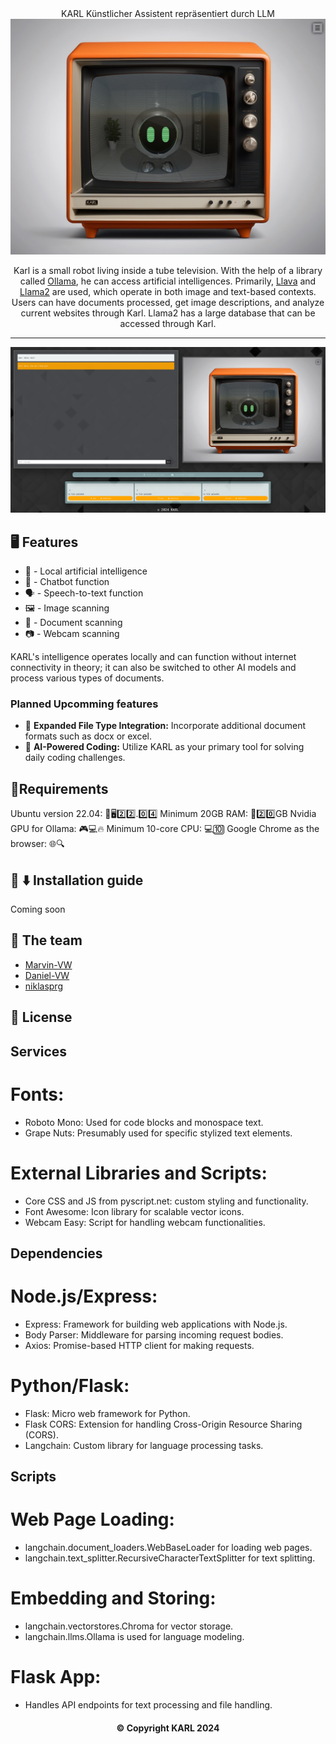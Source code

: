 
<div align="center">
KARL
Künstlicher Assistent repräsentiert durch LLM
  <img width="600" src="samples/Karl.png" alt="KARL">

Karl is a small robot living inside a tube television. With the help of a library called [Ollama](https://github.com/ollama/ollama), he can access artificial intelligences. Primarily, [Llava](https://ollama.ai/library/llava) and [Llama2](https://ollama.ai/library/llama2) are used, which operate in both image and text-based contexts. Users can have documents processed, get image descriptions, and analyze current websites through Karl. Llama2 has a large database that can be accessed through Karl.

---

![Karl is Ready](samples/Karl-Ready.png)

</div>

## 🖥️ Features

- 🤖 - Local artificial intelligence
- 💬 - Chatbot function
- 🗣️ - Speech-to-text function
- 🖼️ - Image scanning
- 📄 - Document scanning
- 📷 - Webcam scanning

KARL's intelligence operates locally and can function without internet connectivity in theory; it can also be switched to other AI models and process various types of documents.

### Planned Upcomming features

- 🔗 **Expanded File Type Integration:** Incorporate additional document formats such as docx or excel.
- 🤖 **AI-Powered Coding:** Utilize KARL as your primary tool for solving daily coding challenges.



## 📝Requirements

Ubuntu version 22.04: 🐧🖥️2️⃣2️⃣.0️⃣4️⃣
Minimum 20GB RAM: 💾2️⃣0️⃣GB
Nvidia GPU for Ollama: 🎮💻🔥
Minimum 10-core CPU: 💻🔟
Google Chrome as the browser: 🌐🔍


## 📜 ⬇️ Installation guide

Coming soon



## 👥 The team

- [Marvin-VW](https://github.com/Marvin-VW)
- [Daniel-VW](https://github.com/Daniel-VW)
- [niklasprg](https://github.com/niklasprg)

## 💼 License

## Services
# Fonts:

- Roboto Mono: Used for code blocks and monospace text.
- Grape Nuts: Presumably used for specific stylized text elements.
  
# External Libraries and Scripts:
- Core CSS and JS from pyscript.net: custom styling and functionality.
- Font Awesome: Icon library for scalable vector icons.
- Webcam Easy: Script for handling webcam functionalities.

## Dependencies

# Node.js/Express:
- Express: Framework for building web applications with Node.js.
- Body Parser: Middleware for parsing incoming request bodies.
- Axios: Promise-based HTTP client for making requests.
  
# Python/Flask:
- Flask: Micro web framework for Python.
- Flask CORS: Extension for handling Cross-Origin Resource Sharing (CORS).
- Langchain: Custom library for language processing tasks.

## Scripts

# Web Page Loading:
- langchain.document_loaders.WebBaseLoader for loading web pages.
- langchain.text_splitter.RecursiveCharacterTextSplitter for text splitting.
  
# Embedding and Storing:
- langchain.vectorstores.Chroma for vector storage.
- langchain.llms.Ollama is used for language modeling.
  
# Flask App:
- Handles API endpoints for text processing and file handling.

<div align="center"><h4>© Copyright KARL 2024</h4></div>
